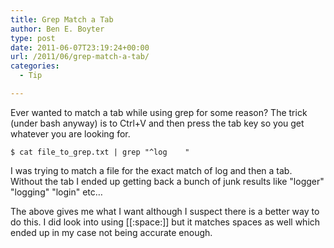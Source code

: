 ```yaml
---
title: Grep Match a Tab
author: Ben E. Boyter
type: post
date: 2011-06-07T23:19:24+00:00
url: /2011/06/grep-match-a-tab/
categories:
  - Tip

---
```

Ever wanted to match a tab while using grep for some reason? The trick (under bash anyway) is to Ctrl+V and then press the tab key so you get whatever you are looking for.

    $ cat file_to_grep.txt | grep "^log    "

I was trying to match a file for the exact match of log and then a tab. Without the tab I ended up getting back a bunch of junk results like "logger" "logging" "login" etc&#8230;

The above gives me what I want although I suspect there is a better way to do this. I did look into using [[:space:]] but it matches spaces as well which ended up in my case not being accurate enough.